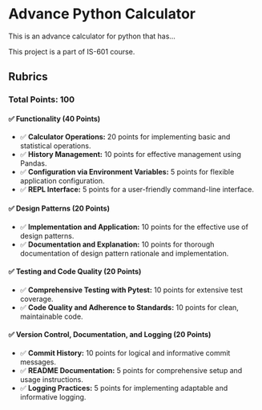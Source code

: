 # Advance Python Calculator
This is an advance calculator for python that has...

This project is a part of IS-601 course.

## Rubrics

### Total Points: 100

#### ✅ Functionality (40 Points)

- ✅ **Calculator Operations:** 20 points for implementing basic and statistical operations.
- ✅ **History Management:** 10 points for effective management using Pandas.
- ✅ **Configuration via Environment Variables:** 5 points for flexible application configuration.
- ✅ **REPL Interface:** 5 points for a user-friendly command-line interface.

#### ✅ Design Patterns (20 Points)

- ✅ **Implementation and Application:** 10 points for the effective use of design patterns.
- ✅ **Documentation and Explanation:** 10 points for thorough documentation of design pattern rationale and implementation.

#### ✅ Testing and Code Quality (20 Points)

- ✅ **Comprehensive Testing with Pytest:** 10 points for extensive test coverage.
- ✅ **Code Quality and Adherence to Standards:** 10 points for clean, maintainable code.

#### ✅ Version Control, Documentation, and Logging (20 Points)

- ✅ **Commit History:** 10 points for logical and informative commit messages.
- ✅ **README Documentation:** 5 points for comprehensive setup and usage instructions.
- ✅ **Logging Practices:** 5 points for implementing adaptable and informative logging.

